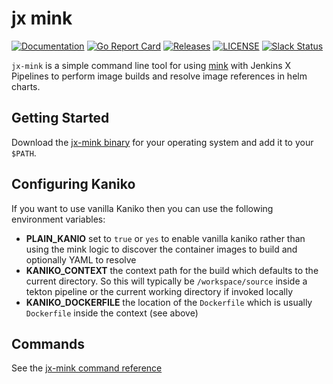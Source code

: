 # jx mink

[![Documentation](https://godoc.org/github.com/jenkins-x-plugins/jx-mink?status.svg)](https://pkg.go.dev/mod/github.com/jenkins-x-plugins/jx-mink)
[![Go Report Card](https://goreportcard.com/badge/github.com/jenkins-x-plugins/jx-mink)](https://goreportcard.com/report/github.com/jenkins-x-plugins/jx-mink)
[![Releases](https://img.shields.io/github/release-pre/jenkins-x/helmboot.svg)](https://github.com/jenkins-x-plugins/jx-mink/releases)
[![LICENSE](https://img.shields.io/github/license/jenkins-x/helmboot.svg)](https://github.com/jenkins-x-plugins/jx-mink/blob/master/LICENSE)
[![Slack Status](https://img.shields.io/badge/slack-join_chat-white.svg?logo=slack&style=social)](https://slack.k8s.io/)

`jx-mink` is a simple command line tool for using [mink](https://github.com/mattmoor/mink) with Jenkins X Pipelines to perform image builds and resolve image references in helm charts.


## Getting Started

Download the [jx-mink binary](https://github.com/jenkins-x-plugins/jx-mink/releases) for your operating system and add it to your `$PATH`.

## Configuring Kaniko

If you want to use vanilla Kaniko then you can use the following environment variables:

* **PLAIN_KANIO** set to `true` or `yes` to enable vanilla kaniko rather than using the mink logic to discover the container images to build and optionally YAML to resolve
* **KANIKO_CONTEXT** the context path for the build which defaults to the current directory. So this will typically be `/workspace/source` inside a tekton pipeline or the current working directory if invoked locally
* **KANIKO_DOCKERFILE** the location of the `Dockerfile` which is usually `Dockerfile` inside the context (see above)

## Commands

See the [jx-mink command reference](https://github.com/jenkins-x-plugins/jx-mink/blob/master/docs/cmd/jx-mink.md#jx-mink)

